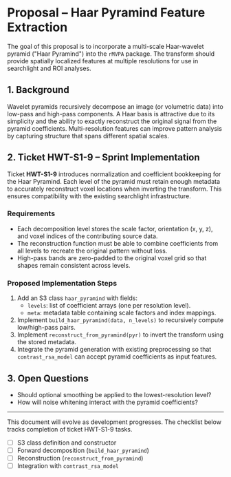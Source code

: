 # Proposal – Haar Pyramind Feature Extraction

The goal of this proposal is to incorporate a multi-scale Haar-wavelet pyramid ("Haar Pyramind") into the `rMVPA` package.  The transform should provide spatially localized features at multiple resolutions for use in searchlight and ROI analyses.

## 1. Background

Wavelet pyramids recursively decompose an image (or volumetric data) into low-pass and high-pass components.  A Haar basis is attractive due to its simplicity and the ability to exactly reconstruct the original signal from the pyramid coefficients.  Multi-resolution features can improve pattern analysis by capturing structure that spans different spatial scales.

## 2. Ticket HWT-S1-9 – Sprint Implementation

Ticket **HWT-S1-9** introduces normalization and coefficient bookkeeping for the Haar Pyramind.  Each level of the pyramid must retain enough metadata to accurately reconstruct voxel locations when inverting the transform.  This ensures compatibility with the existing searchlight infrastructure.

### Requirements

- Each decomposition level stores the scale factor, orientation (x, y, z), and voxel indices of the contributing source data.
- The reconstruction function must be able to combine coefficients from all levels to recreate the original pattern without loss.
- High-pass bands are zero-padded to the original voxel grid so that shapes remain consistent across levels.

### Proposed Implementation Steps

1. Add an S3 class `haar_pyramind` with fields:
   - `levels`: list of coefficient arrays (one per resolution level).
   - `meta`: metadata table containing scale factors and index mappings.
2. Implement `build_haar_pyramind(data, n_levels)` to recursively compute low/high-pass pairs.
3. Implement `reconstruct_from_pyramind(pyr)` to invert the transform using the stored metadata.
4. Integrate the pyramid generation with existing preprocessing so that `contrast_rsa_model` can accept pyramid coefficients as input features.

## 3. Open Questions

- Should optional smoothing be applied to the lowest-resolution level?
- How will noise whitening interact with the pyramid coefficients?

---

This document will evolve as development progresses.  The checklist below tracks completion of ticket HWT-S1-9 tasks.

- [ ] S3 class definition and constructor
- [ ] Forward decomposition (`build_haar_pyramind`)
- [ ] Reconstruction (`reconstruct_from_pyramind`)
- [ ] Integration with `contrast_rsa_model`

